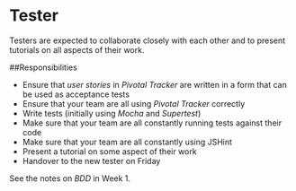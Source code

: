 # Tester

Testers are expected to collaborate closely with each other and to present tutorials on all aspects of their work.

##Responsibilities

* Ensure that *user stories* in *Pivotal Tracker* are written in a form that can be used as acceptance tests
* Ensure that your team are all using *Pivotal Tracker* correctly 
* Write tests (initially using *Mocha* and *Supertest*)
* Make sure that your team are all constantly running tests against their code
* Make sure that your team are all constantly using JSHint
* Present a tutorial on some aspect of their work
* Handover to the new tester on Friday

See the notes on *BDD* in Week 1.


